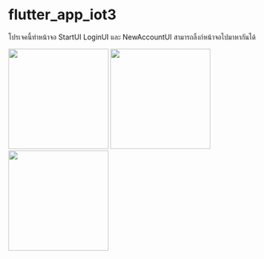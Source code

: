 # flutter_app_iot3

โปรเจคนี้ทำหน้าจอ StartUI LoginUI และ NewAccountUI สามารถลิ้งก์หน้าจอไปมาหากันได้

<img src="https://user-images.githubusercontent.com/91461225/141191089-c0e9a2f8-962b-44de-9860-c87092abf9f3.png" height="200">

<img src="https://user-images.githubusercontent.com/91461225/141191113-20c33085-0377-4451-b175-3629d21d386c.png" height="200">

<img src="https://user-images.githubusercontent.com/91461225/141191162-236950e9-d0e7-4284-a1c7-260a91c8b7e5.png" height="200">
